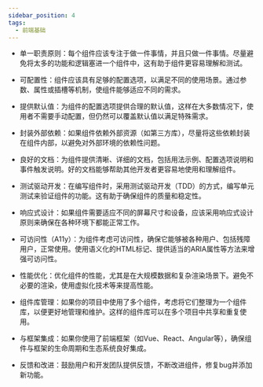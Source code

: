 ```yaml
---
sidebar_position: 4
tags:
  - 前端基础
---
```


- 单一职责原则：每个组件应该专注于做一件事情，并且只做一件事情。尽量避免将太多的功能和逻辑塞进一个组件中，这有助于组件更容易理解和测试。

- 可配置性：组件应该具有足够的配置选项，以满足不同的使用场景。通过参数、属性或插槽等机制，使组件能够适应不同的需求。

- 提供默认值：为组件的配置选项提供合理的默认值，这样在大多数情况下，使用者不需要手动配置，但仍然可以覆盖默认值以满足特殊需求。

- 封装外部依赖：如果组件依赖外部资源（如第三方库），尽量将这些依赖封装在组件内部，以避免对外部环境的依赖性问题。

- 良好的文档：为组件提供清晰、详细的文档，包括用法示例、配置选项说明和事件触发说明。好的文档能够帮助其他开发者更容易地使用和理解组件。

- 测试驱动开发：在编写组件时，采用测试驱动开发（TDD）的方式，编写单元测试来验证组件的功能。这有助于确保组件的质量和稳定性。

- 响应式设计：如果组件需要适应不同的屏幕尺寸和设备，应该采用响应式设计原则来确保在各种环境下都能正常工作。

- 可访问性（A11y）：为组件考虑可访问性，确保它能够被各种用户、包括残障用户，正常使用。使用语义化的HTML标记、提供适当的ARIA属性等方法来增强可访问性。

- 性能优化：优化组件的性能，尤其是在大规模数据和复杂渲染场景下。避免不必要的渲染，使用虚拟化技术等来提高性能。

- 组件库管理：如果你的项目中使用了多个组件，考虑将它们整理为一个组件库，以便更好地管理和维护。这样的组件库可以在多个项目中共享和重复使用。

- 与框架集成：如果你使用了前端框架（如Vue、React、Angular等），确保组件与框架的生命周期和生态系统良好集成。

- 反馈和改进：鼓励用户和开发团队提供反馈，不断改进组件，修复bug并添加新功能。
